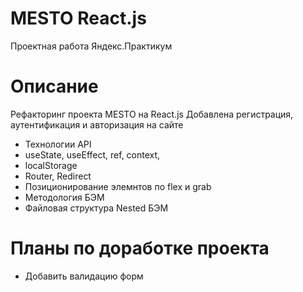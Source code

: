 MESTO React.js
====================================
Проектная работа Яндекс.Практикум

Описание
====================================
Рефакторинг проекта MESTO на React.js
Добавлена регистрация, аутентификация и авторизация на сайте

+ Технологии API
+ useState, useEffect, ref, context, 
+ localStorage
+ Router, Redirect
+ Позиционирование элемнтов по flex и grab
+ Методология БЭМ
+ Файловая структура Nested БЭМ

Планы по доработке проекта
=============================

+ Добавить валидацию форм
